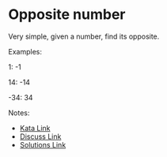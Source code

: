 # Opposite number

Very simple, given a number, find its opposite.

Examples:

1: -1

14: -14

-34: 34

Notes:

- [Kata Link](https://www.codewars.com/kata/56dec885c54a926dcd001095)
- [Discuss Link](https://www.codewars.com/kata/56dec885c54a926dcd001095/discuss)
- [Solutions Link](https://www.codewars.com/kata/56dec885c54a926dcd001095/solutions)
